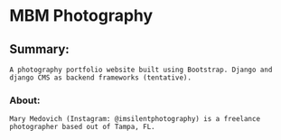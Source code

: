 # MBM Photography

## Summary:
    A photography portfolio website built using Bootstrap. Django and django CMS as backend frameworks (tentative). 

### About:
    Mary Medovich (Instagram: @imsilentphotography) is a freelance photographer based out of Tampa, FL.

